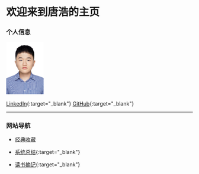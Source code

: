 # 欢迎来到唐浩的主页

### 个人信息
<img src="photo.jpg" height="20%" width="20%"> 

[LinkedIn](https://www.linkedin.cn/incareer/in/%E6%B5%A9-hao-tang-%E5%94%90-3853811b3){:target="_blank"} [GitHub](https://github.com/TangHao99){:target="_blank"}

---

### 网站导航

+ [经典收藏](/2_ClassicalCollection/index.md)

+ [系统总结](https://tanghao99.notion.site/722389a49d7c480faae9a95427a65777){:target="_blank"}

+ [读书摘记](https://tanghao99.notion.site/7ecf8d81773248b6814bbea6c8dacf47){:target="_blank"}
